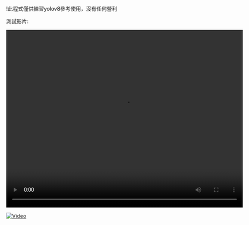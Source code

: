 !此程式僅供練習yolov8參考使用，沒有任何營利

測試影片:

<video width="640" height="480" controls>
  <source src="https://www.youtube.com/watch?v=rI1ehBqyFAs" type="video/mp4">
  Your browser does not support the video tag.
</video>


[![Video](https://img.youtube.com/vi/rI1ehBqyFAs/0.jpg)](https://www.youtube.com/watch?v=rI1ehBqyFAs)



